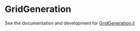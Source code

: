 # GridGeneration

See the documentation and development for [GridGeneration.jl](https://marvyn.com/GridGeneration/dev/)
